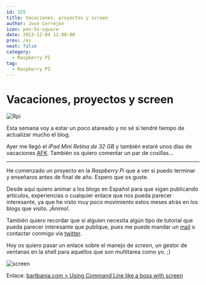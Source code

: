 ```yaml
---
id: 325
title: Vacaciones, proyectos y screen
author: Jose Cerrejon
icon: pen-to-square
date: 2013-12-04 12:00:00
prev: /es
next: false
category:
  - Raspberry PI
tag:
  - Raspberry PI
---
```


# Vacaciones, proyectos y screen

![Rpi](/images/06_RaspberryPi.jpg)

Esta semana voy a estar un poco atareado y no sé si tendré tiempo de actualizar mucho el blog.

Ayer me llegó el *iPad Mini Retina de 32 GB* y también estaré unos días de vacaciones [AFK](http://es.wiktionary.org/wiki/AFK). También os quiero comentar un par de cosillas…

- - -
He comenzado un proyecto en la *Raspberry Pi* que a ver si puedo terminar y enseñaros antes de final de año. Espero que os guste.

Desde aquí quiero animar a los blogs en Español para que sigan publicando artículos, experiencias o cualquier enlace que nos pueda parecer interesante, ya que he visto muy poco movimiento estos meses atrás en los blogs que visito. ¡Ánimo!. 

También quiero recordar que si alguien necesita algún tipo de tutorial que pueda parecer interesante que publique, pues me puede mandar un [mail](mailto:ulysess@gmail.com) o contactar conmigo vía [twitter](http://twitter.com/ulysess10).

Hoy os quiero pasar un enlace sobre el manejo de *screen*, un gestor de ventanas en la shell para aquellos que son multitarea como yo. ;)

![screen](/images/2013/12/screen.jpg)

Enlace: [bartbania.com > Using Command Line like a boss with screen](http://www.bartbania.com/index.php/linux-screen/)